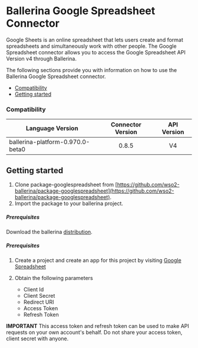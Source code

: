 # Ballerina Google Spreadsheet Connector

Google Sheets is an online spreadsheet that lets users create and format
spreadsheets and simultaneously work with other people. The Google Spreadsheet connector allows you to access the Google Spreadsheet API Version v4 through Ballerina.

The following sections provide you with information on how to use the Ballerina Google Spreadsheet connector.
- [Compatibility](#compatibility)
- [Getting started](#getting-started)


### Compatibility

| Language Version | Connector Version | API Version |
|-------|:------------:|:------------:|
| ballerina-platform-0.970.0-beta0   | 0.8.5  | V4 |


## Getting started
1. Clone package-googlespreadsheet from [https://github.com/wso2-ballerina/package-googlespreadsheet](https://github.com/wso2-ballerina/package-googlespreadsheet).
2. Import the package to your ballerina project.

##### Prerequisites
Download the ballerina [distribution](https://ballerinalang.org/downloads/).

##### Prerequisites
1. Create a project and create an app for this project by visiting [Google Spreadsheet](https://console.developers.google.com/)

2. Obtain the following parameters

    * Client Id
    * Client Secret
    * Redirect URI
    * Access Token
    * Refresh Token

**IMPORTANT** This access token and refresh token can be used to make API requests on your own
account's behalf. Do not share your access token, client  secret with anyone.
